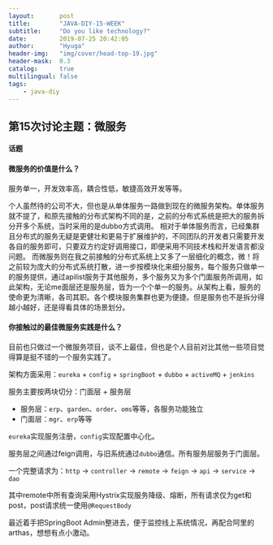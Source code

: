```yaml
---
layout:       post
title:        "JAVA-DIY-15-WEEK"
subtitle:     "Do you like technology?"
date:         2019-07-25 20:42:05
author:       "Hyuga"
header-img:   "img/cover/head-top-19.jpg"
header-mask:  0.3
catalog:      true
multilingual: false
tags:
    - java-diy
---
```


## 第15次讨论主题：微服务

#### 话题
#### 微服务的价值是什么？

服务单一，开发效率高，耦合性低，敏捷高效开发等等。

个人虽然待的公司不大，但也是从单体服务一路做到现在的微服务架构。单体服务就不提了，和原先接触的分布式架构不同的是，之前的分布式系统是把大的服务拆分开多个系统，当时采用的是dubbo方式调用。
相对于单体服务而言，已经集群且分布式的服务无疑是更健壮和更易于扩展维护的，不同团队的开发者只需要开发各自的服务即可，只要双方约定好调用接口，即便采用不同技术栈和开发语言都没问题。
而微服务则在我之前接触的分布式系统上又多了一层细化的概念，微！将之前较为庞大的分布式系统打散，进一步按模块化来细分服务，每个服务只做单一的服务提供，通过apilist服务于其他服务，多个服务又为多个门面服务所调用，如此架构，无论me面层还是服务层，皆为一个个单一的服务。从架构上看，服务的使命更为清晰，各司其职。各个模块服务集群也更为便捷。但是服务也不是拆分得越小越好，还是得看具体的场景划分。

#### 你接触过的最佳微服务实践是什么？

目前也只做过一个微服务项目，谈不上最佳，但也是个人目前对比其他一些项目觉得算是挺不错的一个服务实践了。

架构方面采用：`eureka` + `config` + `springBoot` + `dubbo` + `activeMQ` + `jenkins`

服务主要按两块切分：门面层 + 服务层

- 服务层：`erp`、`garden`、`order`、`oms`等等，各服务功能独立 
- 门面层：`mgr`、`erp`等等

`eureka`实现服务注册，`config`实现配置中心化。 

服务层之间通过feign调用，与旧系统通过`dubbo`通信。所有服务层服务于门面层。

一个完整请求为：`http` -> `controller` -> `remote` -> `feign` -> `api` -> `service` -> `dao`

其中remote中所有查询采用Hystrix实现服务降级、熔断，所有请求仅为get和post，post请求统一使用`@RequestBody`

最近着手把SpringBoot Admin整进去，便于监控线上系统情况，再配合阿里的arthas，想想有点小激动。




